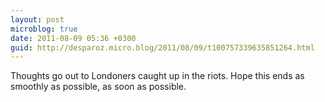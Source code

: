 ```yaml
---
layout: post
microblog: true
date: 2011-08-09 05:36 +0300
guid: http://desparoz.micro.blog/2011/08/09/t100757339635851264.html
---
```

Thoughts go out to Londoners caught up in the riots. Hope this ends as smoothly as possible, as soon as possible.
